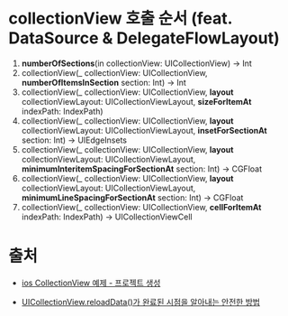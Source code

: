 # collectionView 호출 순서 (feat. DataSource & DelegateFlowLayout)

1. **numberOfSections**(in collectionView: UICollectionView) -> Int
2. collectionView(_ collectionView: UICollectionView, **numberOfItemsInSection** section: Int) -> Int
3. collectionView(_ collectionView: UICollectionView, **layout** collectionViewLayout: UICollectionViewLayout, **sizeForItemAt** indexPath: IndexPath)
4. collectionView(_ collectionView: UICollectionView, **layout** collectionViewLayout: UICollectionViewLayout, **insetForSectionAt** section: Int) -> UIEdgeInsets
5. collectionView(_ collectionView: UICollectionView, **layout** collectionViewLayout: UICollectionViewLayout, **minimumInteritemSpacingForSectionAt** section: Int) -> CGFloat
6. collectionView(_ collectionView: UICollectionView, **layout** collectionViewLayout: UICollectionViewLayout, **minimumLineSpacingForSectionAt** section: Int) -> CGFloat 
7. collectionView(_ collectionView: UICollectionView, **cellForItemAt** indexPath: IndexPath) -> UICollectionViewCell



# 출처

- [ios CollectionView 예제 - 프로젝트 생성](https://qteveryday.tistory.com/117)

- [UICollectionView.reloadData()가 완료된 시점을 알아내는 안전한 방법](https://jongwonwoo.medium.com/uicollectionview-reloaddata-%EA%B0%80-%EC%99%84%EB%A3%8C%EB%90%9C-%EC%8B%9C%EC%A0%90%EC%9D%84-%EC%95%8C%EC%95%84%EB%82%B4%EB%8A%94-%EC%95%88%EC%A0%84%ED%95%9C-%EB%B0%A9%EB%B2%95-fa9bac8d0a89)

